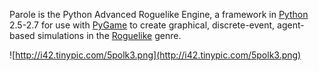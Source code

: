 Parole is the Python Advanced Roguelike Engine, a framework in
[Python](http://www.python.org) 2.5-2.7 for use with [PyGame](http://www.pygame.org) to create graphical, discrete-event, agent-based simulations in the [Roguelike](http://roguebasin.roguelikedevelopment.org) genre.

![http://i42.tinypic.com/5polk3.png](http://i42.tinypic.com/5polk3.png)